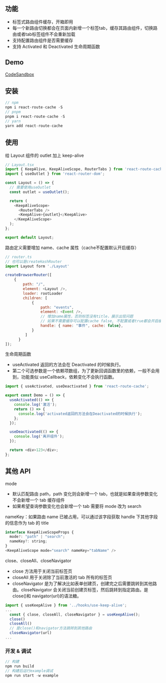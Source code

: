 ## 功能

- 标签式路由组件缓存，开箱即用
- 每一个新路由切换都会在页面内新增一个标签tab，缓存其路由组件，切换路由或者tab标签组件不会重新加载
- 支持配置路由组件是否需要缓存
- 支持 Activated 和 Deactivated 生命周期函数

## Demo

[CodeSandbox](https://codesandbox.io/p/sandbox/react-route-cache-demo-nc2xwy)

## 安装

```js
// npm
npm i react-route-cache -S
// pnpm
pnpm i react-route-cache -S
// yarn
yarn add react-route-cache
```

## 使用

给 Layout 组件的 outlet 加上 keep-alive

```js
// Layout.tsx
import { KeepAlive, KeepAliveScope, RouterTabs } from 'react-route-cache';
import { useOutlet } from 'react-router-dom';

const Layout = () => {
  // 需要使用useOutlet
  const outlet = useOutlet();

  return (
    <KeepAliveScope>
      <RouterTabs />
      <KeepAlive>{outlet}</KeepAlive>
    </KeepAliveScope>
  );
};

export default Layout;
```

路由定义需要增加 name、cache 属性（cache不配置默认开启缓存）

```js
// router.ts
// 也可以是createHashRouter
import Layout form './Layout'

createBrowserRouter([
    {
        path: "/",
        element: <Layout />,
        loader: rootLoader
        children: [
            {
                path: "events",
                element: <Event />,
                // 增加name属性，否则标签没有title，展示出现问题
                // 如果不需要缓存可以配置cache false, 不配置或者true都会开启缓存
                handle: { name: "事件", cache: false},
            }
         ]
      }
]);
```

生命周期函数

- useActivated 返回的方法会在 Deactivated 的时候执行。
- 第二个可选参数是一个依赖项数组，为了更新回调函数里的依赖，一般不会用到，功能类似 useCallback，依赖变化不会执行函数。

```js
import { useActivated, useDeactivated } from 'react-route-cache';

export const Demo = () => {
  useActivated(() => {
    console.log('激活');
    return () => {
      console.log('activated返回的方法会在Deactivated的时候执行');
    };
  });

  useDeactivated(() => {
    console.log('离开组件');
  });

  return <div>123</div>;
};
```

## 其他 API

mode

- 默认匹配路由 path，path 变化则会新增一个 tab，也就是如果查询参数变化不会新增一个 tab 缓存组件
- 如果希望查询参数变化也会新增一个 tab 需要将 mode 改为 search

nameKey：如果路由 name 已被占用，可以通过该字段获取 handle 下其他字段的信息作为 tab 的 title

```js
interface KeepAliveScopeProps {
  mode?: "path" | "search";
  nameKey?: string;
}
<KeepAliveScope mode="search" nameKey="tabName" />
```

close、closeAll、closeNavigator

- close 方法用于关闭当前标签页
- closeAll 用于关闭除了当前激活的 tab 所有的标签页
- closeNavigator 是为了解决比如表单创建页，创建完之后需要跳转到其他路由。closeNavigator 会关闭当前创建页标签，然后跳转到指定路由。是 close()和 navigator(url)的语法糖。

```js
import { useKeepAlive } from '../hooks/use-keep-alive';
...
  const { close, closeAll, closeNavigator } = useKeepAlive();
  close()
  closeAll()
  // 是close()和navigator方法跳转到其他路由
  closeNavigator(url)
...
```

### 开发 & 调试

```js
// 构建
npm run build
// 构建后运行example调试
npm run start -w example
```
